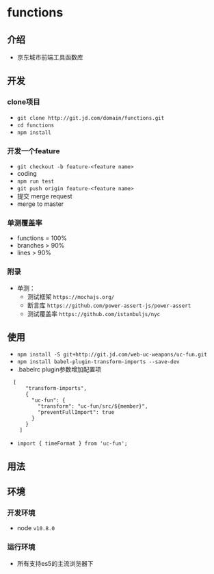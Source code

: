 # functions

## 介绍
- 京东城市前端工具函数库

## 开发
### clone项目
- `git clone http://git.jd.com/domain/functions.git`
- `cd functions`
- `npm install`

### 开发一个feature
- `git checkout -b feature-<feature name>`
- coding
- `npm run test`
- `git push origin feature-<feature name>`
- 提交 merge request
- merge to master

### 单测覆盖率
- functions = 100%
- branches > 90%
- lines > 90%

### 附录
- 单测：
  - 测试框架 `https://mochajs.org/`
  - 断言库 `https://github.com/power-assert-js/power-assert`
  - 测试覆盖率 `https://github.com/istanbuljs/nyc`


## 使用
- `npm install -S git+http://git.jd.com/web-uc-weapons/uc-fun.git`
- `npm install babel-plugin-transform-imports --save-dev `
-  .babelrc plugin参数增加配置项
```
  [
      "transform-imports",
      {
        "uc-fun": {
          "transform": "uc-fun/src/${member}",
          "preventFullImport": true
        }
      }
    ]
```
- `import { timeFormat } from 'uc-fun'; `


## 用法


## 环境
### 开发环境
- node `v10.8.0`

### 运行环境
- 所有支持es5的主流浏览器下
